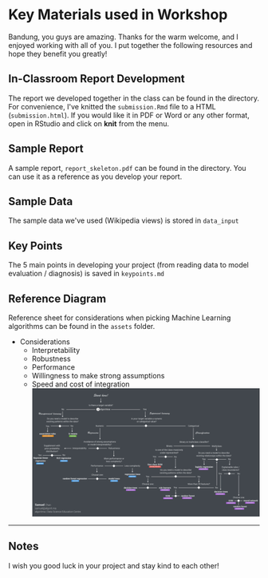 # Key Materials used in Workshop
Bandung, you guys are amazing. Thanks for the warm welcome, and I enjoyed working with all of you. I put together the following resources and hope they benefit you greatly!

## In-Classroom Report Development
The report we developed together in the class can be found in the directory. For convenience, I've knitted the `submission.Rmd` file to a HTML (`submission.html`). If you would like it in PDF or Word or any other format, open in RStudio and click on **knit** from the menu.

## Sample Report 
A sample report, `report_skeleton.pdf` can be found in the directory. You can use it as a reference as you develop your report.

## Sample Data
The sample data we've used (Wikipedia views) is stored in `data_input`

## Key Points
The 5 main points in developing your project (from reading data to model evaluation / diagnosis) is saved in `keypoints.md`

## Reference Diagram
Reference sheet for considerations when picking Machine Learning algorithms can be found in the `assets` folder.

- Considerations  
	- Interpretability  
	- Robustness  
	- Performance  
	- Willingness to make strong assumptions  
	- Speed and cost of integration
![](assets/cheatsheet.png)

---
## Notes
I wish you good luck in your project and stay kind to each other! 
